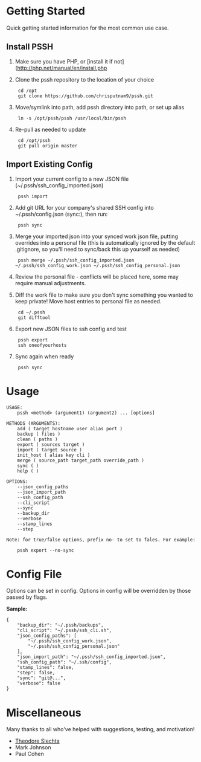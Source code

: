 # Getting Started

Quick getting started information for the most common use case.

## Install PSSH
1. Make sure you have PHP, or [install it if not](http://php.net/manual/en/install.php

2. Clone the pssh repository to the location of your choice

        cd /opt
        git clone https://github.com/chrisputnam9/pssh.git

3. Move/symlink into path, add pssh directory into path, or set up alias

        ln -s /opt/pssh/pssh /usr/local/bin/pssh

4. Re-pull as needed to update

        cd /opt/pssh
        git pull origin master

## Import Existing Config
1. Import your current config to a new JSON file (~/.pssh/ssh\_config\_imported.json)

        pssh import

2. Add git URL for your company's shared SSH config into ~/.pssh/config.json (sync:), then run:

        pssh sync

3. Merge your imported json into your synced work json file, putting overrides into a personal file
   (this is automatically ignored by the default .gitignore, so you'll need to sync/back this up yourself as needed)

        pssh merge ~/.pssh/ssh_config_imported.json ~/.pssh/ssh_config_work.json ~/.pssh/ssh_config_personal.json

4. Review the personal file - conflicts will be placed here, some may require manual adjustments.

5. Diff the work file to make sure you don't sync something you wanted to keep private!  Move host
   entries to personal file as needed.

        cd ~/.pssh
        git difftool

6. Export new JSON files to ssh config and test

        pssh export
        ssh oneofyourhosts

7. Sync again when ready

        pssh sync

# Usage

    USAGE:
        pssh <method> (argument1) (argument2) ... [options]

    METHODS (ARGUMENTS):
        add ( target hostname user alias port )
        backup ( files )
        clean ( paths )
        export ( sources target )
        import ( target source )
        init_host ( alias key cli )
        merge ( source_path target_path override_path )
        sync ( )
        help ( )

    OPTIONS:
        --json_config_paths
        --json_import_path
        --ssh_config_path
        --cli_script
        --sync
        --backup_dir
        --verbose
        --stamp_lines
        --step

    Note: for true/false options, prefix no- to set to fales. For example:

        pssh export --no-sync

# Config File
Options can be set in config. Options in config will be overridden by those passed by flags.

**Sample:**

    {
        "backup_dir": "~/.pssh/backups",
        "cli_script": "~/.pssh/ssh_cli.sh",
        "json_config_paths": [
            "~/.pssh/ssh_config_work.json",
            "~/.pssh/ssh_config_personal.json"
        ],
        "json_import_path": "~/.pssh/ssh_config_imported.json",
        "ssh_config_path": "~/.ssh/config",
        "stamp_lines": false,
        "step": false,
        "sync": "git@...",
        "verbose": false
    }

# Miscellaneous
Many thanks to all who've helped with suggestions, testing, and motivation!

- [Theodore Slechta](https://github.com/theodoreslechta)
- Mark Johnson
- Paul Cohen
